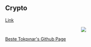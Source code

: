 ## Crypto

[Link](https://zen-allen-de3f8b.netlify.app/)


<p align="center">
<img src="../gif/crypto.gif">
</p>


[Beste Tokpınar's Github Page](https://github.com/bstkpnr "Beste Tokpınar's Github Page")


